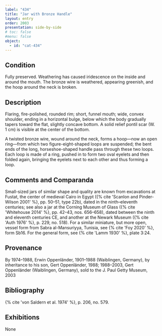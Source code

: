 ```yaml
---
label: "434"
title: "Jar with Bronze Handle"
layout: entry
order: 2003
presentation: side-by-side
# toc: false
#menu: false 
object:
  - id: "cat-434"
---
```


## Condition

Fully preserved. Weathering has caused iridescence on the inside and around the mouth. The bronze wire is weathered, appearing greenish, and the hoop around the neck is broken.

## Description

Flaring, fire-polished, rounded rim; short, funnel mouth; wide, convex shoulder, ending in a horizontal bulge, below which the body gradually tapers toward the flat, slightly concave bottom. A solid relief pontil scar (W. 1 cm) is visible at the center of the bottom.

A twisted bronze wire, wound around the neck, forms a hoop—now an open ring—from which two figure-eight-shaped loops are suspended; the bent ends of the long, horseshoe-shaped handle pass through these two loops. Each loop is made of a ring, pushed in to form two oval eyelets and then folded again, bringing the eyelets next to each other and thus forming a loop.

## Comments and Comparanda

Small-sized jars of similar shape and quality are known from excavations at Fustat, the center of medieval Cairo in Egypt ({% cite 'Scanlon and Pinder-Wilson 2001' %}, pp. 50–51, type 22b), dated in the ninth–eleventh centuries; see also a jar at the Corning Museum of Glass ({% cite 'Whitehouse 2014' %}, pp. 42–43, nos. 656–658), dated between the ninth and eleventh centuries CE, and another at the Newark Museum ({% cite 'Auth 1976' %}, p. 229, no. 518). For a similar miniature, but more open, vessel form from Sabra al-Mansuriyya, Tunisia, see {% cite 'Foy 2020' %}, form Sb16. For the general form, see {% cite 'Lamm 1930' %}, plate 3:24.

## Provenance

By 1974–1988, Erwin Oppenländer, 1901–1988 (Waiblingen, Germany), by inheritance to his son, Gert Oppenländer, 1988; 1988–2003, Gert Oppenländer (Waiblingen, Germany), sold to the J. Paul Getty Museum, 2003

## Bibliography

{% cite 'von Saldern et al. 1974' %}, p. 206, no. 579.

## Exhibitions

None